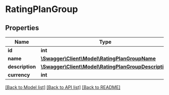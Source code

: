 # RatingPlanGroup

## Properties
Name | Type | Description | Notes
------------ | ------------- | ------------- | -------------
**id** | **int** |  | [optional] 
**name** | [**\Swagger\Client\Model\RatingPlanGroupName**](RatingPlanGroupName.md) |  | [optional] 
**description** | [**\Swagger\Client\Model\RatingPlanGroupDescription**](RatingPlanGroupDescription.md) |  | [optional] 
**currency** | **int** |  | [optional] 

[[Back to Model list]](../README.md#documentation-for-models) [[Back to API list]](../README.md#documentation-for-api-endpoints) [[Back to README]](../README.md)


